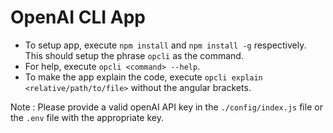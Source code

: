 # OpenAI CLI App

- To setup app, execute `npm install` and `npm install -g` respectively. This should setup the phrase `opcli` as the command.
- For help, execute `opcli <command> --help`.
- To make the app explain the code, execute `opcli explain <relative/path/to/file>` without the angular brackets.

Note : Please provide a valid openAI API key in the `./config/index.js` file or the `.env` file with the appropriate key.